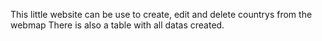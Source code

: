 This little website can be use to create, edit and delete countrys from the webmap
There is also a table with all datas created.